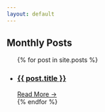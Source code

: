 ```yaml
---
layout: default
---
```

## Monthly Posts

<ul id="posts">
{% for post in site.posts %}
<li class="post-entry">
<a href="{{ post.url }}">
<h3>{{ post.title }}</h3>
<span class="read-more">Read More →</span>
</a>
</li>
{% endfor %}
</ul>